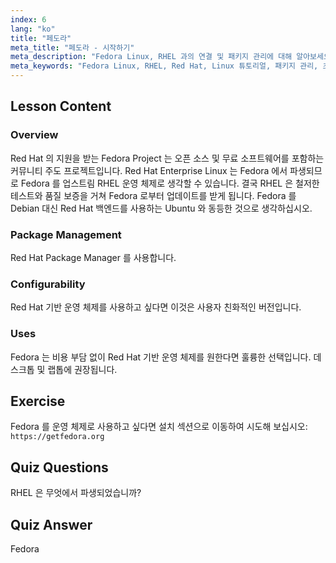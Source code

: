 ```yaml
---
index: 6
lang: "ko"
title: "페도라"
meta_title: "페도라 - 시작하기"
meta_description: "Fedora Linux, RHEL 과의 연결 및 패키지 관리에 대해 알아보세요. Fedora 가 초보자와 데스크톱 사용자에게 훌륭한 무료 Red Hat 기반 OS 인 이유를 알아보세요."
meta_keywords: "Fedora Linux, RHEL, Red Hat, Linux 튜토리얼, 패키지 관리, 초보자 Linux, Linux 가이드, 무료 OS"
---
```


## Lesson Content

### Overview

Red Hat 의 지원을 받는 Fedora Project 는 오픈 소스 및 무료 소프트웨어를 포함하는 커뮤니티 주도 프로젝트입니다. Red Hat Enterprise Linux 는 Fedora 에서 파생되므로 Fedora 를 업스트림 RHEL 운영 체제로 생각할 수 있습니다. 결국 RHEL 은 철저한 테스트와 품질 보증을 거쳐 Fedora 로부터 업데이트를 받게 됩니다. Fedora 를 Debian 대신 Red Hat 백엔드를 사용하는 Ubuntu 와 동등한 것으로 생각하십시오.

### Package Management

Red Hat Package Manager 를 사용합니다.

### Configurability

Red Hat 기반 운영 체제를 사용하고 싶다면 이것은 사용자 친화적인 버전입니다.

### Uses

Fedora 는 비용 부담 없이 Red Hat 기반 운영 체제를 원한다면 훌륭한 선택입니다. 데스크톱 및 랩톱에 권장됩니다.

## Exercise

Fedora 를 운영 체제로 사용하고 싶다면 설치 섹션으로 이동하여 시도해 보십시오: `https://getfedora.org`

## Quiz Questions

RHEL 은 무엇에서 파생되었습니까?

## Quiz Answer

Fedora
